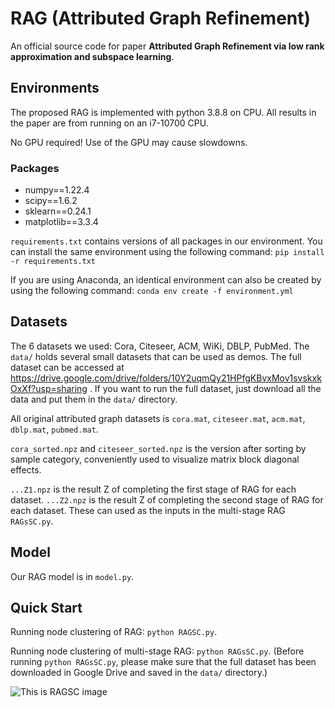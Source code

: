 # RAG (Attributed Graph Refinement)
An official source code for paper **Attributed Graph Refinement via low rank
approximation and subspace learning**.

## Environments
The proposed RAG is implemented with python 3.8.8 on CPU.
All results in the paper are from running on an i7-10700 CPU.

No GPU required!
Use of the GPU may cause slowdowns.

### Packages
+ numpy==1.22.4
+ scipy==1.6.2
+ sklearn==0.24.1
+ matplotlib==3.3.4

```requirements.txt``` contains versions of all packages in our environment. 
You can install the same environment using the following command:
```pip install -r requirements.txt```

If you are using Anaconda, an identical environment can also be created by using the following command:
```conda env create -f environment.yml```


## Datasets
The 6 datasets we used: Cora, Citeseer, ACM, WiKi, DBLP, PubMed.
The ```data/``` holds several small datasets that can be used as demos. 
The full dataset can be accessed at https://drive.google.com/drive/folders/10Y2uqmQy21HPfgKBvxMov1svskxkOxXf?usp=sharing .
If you want to run the full dataset, just download all the data and put them in the ```data/``` directory.

All original attributed graph datasets is ```cora.mat```, ```citeseer.mat```, ```acm.mat```, ```dblp.mat```, ```pubmed.mat```. 

```cora_sorted.npz``` and ```citeseer_sorted.npz``` is the version after sorting by sample category, conveniently used to visualize matrix block diagonal effects.

```...Z1.npz``` is the result Z of completing the first stage of RAG for each dataset.
```...Z2.npz``` is the result Z of completing the second stage of RAG for each dataset.
These can used as the inputs in the multi-stage RAG ```RAGsSC.py```.

## Model
Our RAG model is in ```model.py```.


## Quick Start
Running node clustering of RAG: ```python RAGSC.py```.

Running node clustering of multi-stage RAG: ```python RAGsSC.py```.
(Before running ```python RAGsSC.py```, please make sure that the full dataset has been downloaded in Google Drive and saved in the ```data/``` directory.)


![This is RAGSC image](https://github.com/LiminLi-xjtu/RAG_model/blob/master/github-images/multi-stageRAG.png "The process of multi-stage RAG")
